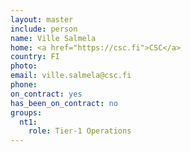```yaml
---
layout: master
include: person
name: Ville Salmela
home: <a href="https://csc.fi">CSC</a>
country: FI
photo:
email: ville.salmela@csc.fi
phone:
on_contract: yes
has_been_on_contract: no
groups:
  nt1:
    role: Tier-1 Operations
---
```

